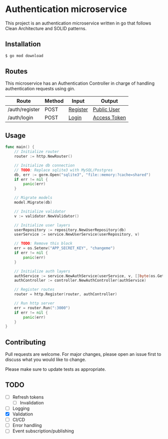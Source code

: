 # Authentication microservice
This project is an authentication microservice written in go that follows Clean Architecture and SOLID patterns.

## Installation
```bash
$ go mod download
```

## Routes
This microservice has an Authentication Controller in charge of handling authentication requests using gin.

| Route | Method | Input | Output |
| ----- | ------ | ----- | ------ |
| /auth/register | POST | [Register](https://github.com/marcoshuck/auth-go/blob/master/pkg/dto/register.go) | [Public User](https://github.com/marcoshuck/auth-go/blob/master/pkg/dto/user.go#L22) |
| /auth/login | POST | [Login](https://github.com/marcoshuck/auth-go/blob/master/pkg/dto/login.go) | [Access Token](https://github.com/marcoshuck/auth-go/blob/master/pkg/controller/auth_controller.go#L41) |

## Usage

```go
func main() {
	// Initialize router
	router := http.NewRouter()

	// Initialize db connection
	// TODO: Replace sqlite3 with MySQL/Postgres
	db, err := gorm.Open("sqlite3", "file::memory:?cache=shared")
	if err != nil {
		panic(err)
	}

	// Migrate models
	model.Migrate(db)

	// Initialize validator
	v := validator.NewValidator()

	// Initialize user layers
	userRepository := repository.NewUserRepository(db)
	userService := service.NewUserService(userRepository, v)

	// TODO: Remove this block
	err = os.Setenv("APP_SECRET_KEY", "changeme")
	if err != nil {
		panic(err)
	}

	// Initialize auth layers
	authService := service.NewAuthService(userService, v, []byte(os.Getenv("APP_SECRET_KEY")))
	authController := controller.NewAuthController(authService)

	// Register routes
	router = http.Register(router, authController)

	// Run http server
	err = router.Run(":3000")
	if err != nil {
		panic(err)
	}
}
```

## Contributing
Pull requests are welcome. For major changes, please open an issue first to discuss what you would like to change.

Please make sure to update tests as appropriate.

## TODO
- [ ] Refresh tokens
    - [ ] Invalidation
- [ ] Logging
- [X] Validation
- [ ] CI/CD
- [ ] Error handling
- [ ] Event subscription/publishing